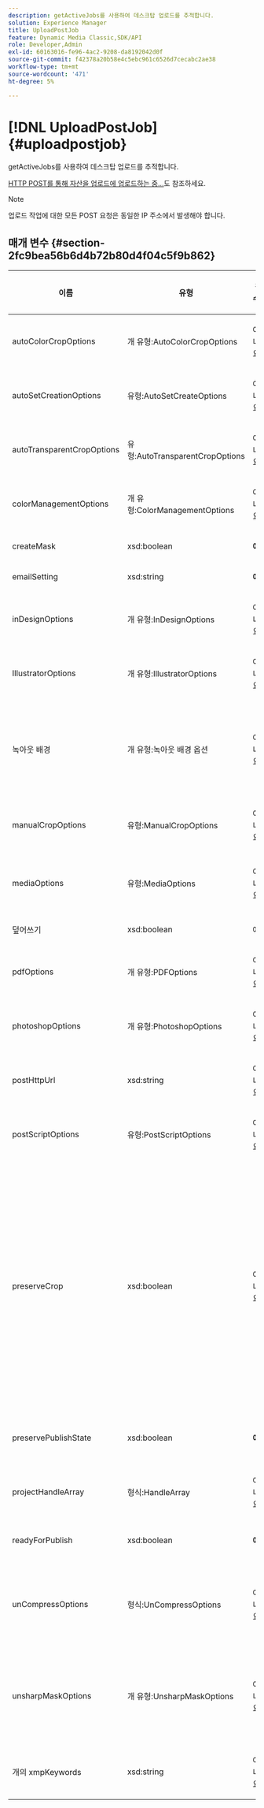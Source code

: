 ```yaml
---
description: getActiveJobs를 사용하여 데스크탑 업로드를 추적합니다.
solution: Experience Manager
title: UploadPostJob
feature: Dynamic Media Classic,SDK/API
role: Developer,Admin
exl-id: 60163016-fe96-4ac2-9208-da8192042d0f
source-git-commit: f42378a20b58e4c5ebc961c6526d7cecabc2ae38
workflow-type: tm+mt
source-wordcount: '471'
ht-degree: 5%

---
```


# [!DNL UploadPostJob]{#uploadpostjob}

getActiveJobs를 사용하여 데스크탑 업로드를 추적합니다.

[HTTP POST를 통해 자산을 업로드에 업로드하는 중...](../../c-http-post.md#concept-457855c0cdc943339ca1f1bed356991d)도 참조하세요.

>[!NOTE]
>
>업로드 작업에 대한 모든 POST 요청은 동일한 IP 주소에서 발생해야 합니다.

## 매개 변수 {#section-2fc9bea56b6d4b72b80d4f04c5f9b862}

<table id="table_04100BB8ABD84EF68B0A7CE3AD946414"> 
 <thead> 
  <tr> 
   <th colname="col1" class="entry"> <p>이름 </p> </th> 
   <th colname="col2" class="entry"> <p>유형 </p> </th> 
   <th colname="col3" class="entry"> <p>필수? </p> </th> 
   <th colname="col4" class="entry"> <p>설명 </p> </th> 
  </tr> 
 </thead>
 <tbody> 
  <tr> 
   <td colname="col1"> <span class="codeph"> <span class="varname"> autoColorCropOptions</span> </span> </td> 
   <td colname="col2"> <span class="codeph">개 유형:AutoColorCropOptions</span> </td> 
   <td colname="col3"> <p>아니요 </p> </td> 
   <td colname="col4"> <p>색상을 기반으로 이미지 자동 자르기에 대한 옵션입니다. </p> </td> 
  </tr> 
  <tr> 
   <td colname="col1"> <span class="codeph"> <span class="varname"> autoSetCreationOptions</span> </span> </td> 
   <td colname="col2"> <span class="codeph"> 유형:AutoSetCreateOptions</span> </td> 
   <td colname="col3"> <p>아니요 </p> </td> 
   <td colname="col4"> <p>업로드된 파일에 적용할 자동 집합 생성 스크립트의 배열입니다. </p> </td> 
  </tr> 
  <tr> 
   <td colname="col1"> <span class="codeph"> <span class="varname"> autoTransparentCropOptions</span> </span> </td> 
   <td colname="col2"> <span class="codeph"> 유형:AutoTransparentCropOptions</span> </td> 
   <td colname="col3"> <p>아니요 </p> </td> 
   <td colname="col4"> <p>투명도에 따라 이미지 가장자리에서 공백을 제거합니다. </p> </td> 
  </tr> 
  <tr> 
   <td colname="col1"> <span class="codeph"> <span class="varname"> colorManagementOptions</span> </span> </td> 
   <td colname="col2"> <span class="codeph">개 유형:ColorManagementOptions</span> </td> 
   <td colname="col3"> <p>아니요 </p> </td> 
   <td colname="col4"> <p>업로드 중에 지정할 수 있는 옵션입니다. 세트는 업로드에 대해 색상이 관리되는 방식에 영향을 줍니다. </p> </td> 
  </tr> 
  <tr> 
   <td colname="col1"> <span class="codeph"> <span class="varname"> createMask</span> </span> </td> 
   <td colname="col2"> <span class="codeph"> xsd:boolean</span> </td> 
   <td colname="col3"> <p><b>예</b> </p> </td> 
   <td colname="col4"> <p>마스크 만들기 여부입니다. </p> </td> 
  </tr> 
  <tr> 
   <td colname="col1"> <span class="codeph"> <span class="varname"> emailSetting</span> </span> </td> 
   <td colname="col2"> <span class="codeph"> xsd:string</span> </td> 
   <td colname="col3"> <p><b>예</b> </p> </td> 
   <td colname="col4"> <p>이메일 설정 선택. </p> </td> 
  </tr> 
  <tr> 
   <td colname="col1"> <span class="codeph"> <span class="varname"> inDesignOptions</span> </span> </td> 
   <td colname="col2"> <span class="codeph">개 유형:InDesignOptions</span> </td> 
   <td colname="col3"> <p>아니요 </p> </td> 
   <td colname="col4"> <p>InDesign 파일을 이미지 서버에 업로드하기 위한 옵션입니다. </p> </td> 
  </tr> 
  <tr> 
   <td colname="col1"> <span class="codeph"> <span class="varname"> IllustratorOptions</span> </span> </td> 
   <td colname="col2"> <span class="codeph">개 유형:IllustratorOptions</span> </td> 
   <td colname="col3"> <p>아니요 </p> </td> 
   <td colname="col4"> <p>Illustrator 파일을 이미지 서버에 업로드하기 위한 옵션입니다. </p> </td> 
  </tr> 
  <tr> 
   <td colname="col1"> <span class="codeph"> <span class="varname"> 녹아웃 배경</span> </span> </td> 
   <td colname="col2"> <span class="codeph">개 유형:녹아웃 배경 옵션</span> </td> 
   <td colname="col3"> <p>아니요 </p> </td> 
   <td colname="col4"> <p>선택한 이미지에 대해 배경을 마스크합니다. 이렇게 하면 피사체 이미지 외부의 투명도를 사용하여 다른 레이어에 오버레이할 수 있습니다. 선택적. </p> <p><a href="../../types/c-data-types/r-knockout-background-options.md#reference-9196371848964d91842b337640791c9c" format="dita" scope="local"> KnockoutBackgroundOptions</a>을(를) 참조하십시오. </p> </td> 
  </tr> 
  <tr> 
   <td colname="col1"> <span class="codeph"> <span class="varname"> manualCropOptions</span> </span> </td> 
   <td colname="col2"> <span class="codeph"> 유형:ManualCropOptions</span> </td> 
   <td colname="col3"> <p>아니요 </p> </td> 
   <td colname="col4"> <p>수동 이미지 자르기 옵션. </p> </td> 
  </tr> 
  <tr> 
   <td colname="col1"> <span class="codeph"> <span class="varname"> mediaOptions</span> </span> </td> 
   <td colname="col2"> <span class="codeph"> 유형:MediaOptions</span> </td> 
   <td colname="col3"> <p>아니요 </p> </td> 
   <td colname="col4"> <p>비디오에서 썸네일 이미지를 설정할 수 있는 옵션입니다. </p> <p><a href="../../types/c-data-types/r-media-options.md#reference-18618fc6803a4b6e994bbb48eba93b5b" format="dita" scope="local"> MediaOptions</a>을(를) 참조하십시오. </p> </td> 
  </tr> 
  <tr> 
   <td colname="col1"> <span class="codeph"> <span class="varname"> 덮어쓰기</span> </span> </td> 
   <td colname="col2"> <span class="codeph"> xsd:boolean</span> </td> 
   <td colname="col3"> <p>예</p> </td> 
   <td colname="col4"> <p>업로드할 때 파일을 덮어쓸지 여부입니다. </p> </td> 
  </tr> 
  <tr> 
   <td colname="col1"> <span class="codeph"> <span class="varname"> pdfOptions</span> </span> </td> 
   <td colname="col2"> <span class="codeph">개 유형:PDFOptions</span> </td> 
   <td colname="col3"> <p>아니요</p> </td> 
   <td colname="col4"> <p>PDF 파일을 이미지 서버에 업로드하기 위한 옵션입니다. </p> </td> 
  </tr> 
  <tr> 
   <td colname="col1"> <span class="codeph"> <span class="varname"> photoshopOptions</span> </span> </td> 
   <td colname="col2"> <span class="codeph">개 유형:PhotoshopOptions</span> </td> 
   <td colname="col3"> <p>아니요 </p> </td> 
   <td colname="col4"> <p>Photoshop 파일을 이미지 서버에 업로드하기 위한 옵션입니다. </p> </td> 
  </tr> 
  <tr> 
   <td colname="col1"> <span class="codeph"> <span class="varname"> postHttpUrl</span> </span> </td> 
   <td colname="col2"> <span class="codeph"> xsd:string</span> </td> 
   <td colname="col3"> <p>아니요 </p> </td> 
   <td colname="col4"> <p>파일을 업로드하는 URL입니다. </p> </td> 
  </tr> 
  <tr> 
   <td colname="col1"> <span class="codeph"> <span class="varname"> postScriptOptions</span> </span> </td> 
   <td colname="col2"> <span class="codeph"> 유형:PostScriptOptions</span> </td> 
   <td colname="col3"> <p>아니요 </p> </td> 
   <td colname="col4"> <p>이미지 서버에 사후 스크립트 파일을 업로드하기 위한 옵션입니다. </p> </td> 
  </tr> 
  <tr> 
   <td colname="col1"> <span class="codeph"> <span class="varname"> preserveCrop</span> </span> </td> 
   <td colname="col2"> <span class="codeph"> xsd:boolean</span> </td> 
   <td colname="col3"> <p>아니요 </p> </td> 
   <td colname="col4"> <p>기존 자르기 정의의 유지를 제어합니다. 기본값은 true입니다.</p> <p>manualCropOptions 매개 변수와 해당 값을 제공하면 preserveCrop 값에 관계없이 새 값(0,0,0,0 제외)이 자산에 적용됩니다.</p><p><i>not</i>에서 manualCropOptions 매개 변수를 제공하면 preserveCrop의 값이 유지됩니다. 그리고 true인 경우에는 기존 preserveCrop 값이 유지되고, false인 경우에는 preserveCrop 값이 제거됩니다.</p><p>예:</p><p><p>&lt;preserveCrop&gt;false&lt;/preserveCrop&gt;<br />&lt;manualCropOptions&gt;<br />   &lt;left&gt;190&lt;/left&gt;<br />   &lt;right&gt;310&lt;/right&gt;<br />   &lt;top&gt;160&lt;/top&gt;<br />   &lt;bottom&gt;120&lt;/bottom&gt;<br />&lt;/manualCropOptions&gt;</p></td> 
  </tr> 
  <tr> 
   <td colname="col1"> <span class="codeph"> <span class="varname"> preservePublishState</span> </span> </td> 
   <td colname="col2"> <span class="codeph"> xsd:boolean</span> </td> 
   <td colname="col3"> <p><b>예</b> </p> </td> 
   <td colname="col4"> <p>덮어쓸 때 기존 에셋의 게시 상태를 유지할지 여부를 제어합니다. 설정하지 않으면 회사 기본 설정이 사용됩니다. </p> </td> 
  </tr> 
  <tr> 
   <td colname="col1"> <span class="codeph"> <span class="varname"> projectHandleArray</span> </span> </td> 
   <td colname="col2"> <span class="codeph"> 형식:HandleArray</span> </td> 
   <td colname="col3"> <p>아니요 </p> </td> 
   <td colname="col4"> <p>프로젝트 핸들의 배열입니다. </p> </td> 
  </tr> 
  <tr> 
   <td colname="col1"> <span class="codeph"> <span class="varname"> readyForPublish</span> </span> </td> 
   <td colname="col2"> <span class="codeph"> xsd:boolean</span> </td> 
   <td colname="col3"> <p><b>예</b> </p> </td> 
   <td colname="col4"> <p>파일을 게시할 준비가 되었다고 표시할지 여부입니다. </p> </td> 
  </tr> 
  <tr> 
   <td colname="col1"> <span class="codeph"> <span class="varname"> unCompressOptions</span> </span> </td> 
   <td colname="col2"> <span class="codeph"> 형식:UnCompressOptions</span> </td> 
   <td colname="col3"> <p>아니요 </p> </td> 
   <td colname="col4"> <p>이러한 선택적 설정을 사용하여 업로드된 TAR/ZIP 파일의 컨텐츠를 추출하고 처리합니다. </p> <p><a href="../../types/c-data-types/r-uncompress-options.md#reference-510ec7028b1540bc9b58745f242d49d5" format="dita" scope="local"> UnCompressOptions</a>을(를) 참조하십시오. </p> </td> 
  </tr> 
  <tr> 
   <td colname="col1"> <span class="codeph"> <span class="varname"> unsharpMaskOptions</span> </span> </td> 
   <td colname="col2"> <span class="codeph">개 유형:UnsharpMaskOptions</span> </td> 
   <td colname="col3"> <p>아니요 </p> </td> 
   <td colname="col4"> <p>최적화된 피라미드 TIF 파일을 만들 때 언샵 마스크 설정을 제어할 수 있는 옵션입니다. 이러한 설정을 사용하여 이미지 선명도를 개선합니다. </p> <p><a href="../../types/c-data-types/r-unsharp-mask-options.md#reference-b9a96244d7ee4424bc4ac3c23be3be3d" format="dita" scope="local"> UnsharpMaskOptions</a>을(를) 참조하십시오. </p> </td> 
  </tr> 
  <tr> 
   <td colname="col1"><span class="codeph"><span class="varname">개의 xmpKeywords</span></span> </td> 
   <td colname="col2"><span class="codeph"> xsd:string</span> </td> 
   <td colname="col3"> <p>아니요 </p> </td> 
   <td colname="col4"> <p>업로드 작업의 모든 항목에 대한 추가 메타데이터 옵션입니다. </p> </td> 
  </tr> 
 </tbody> 
</table>
